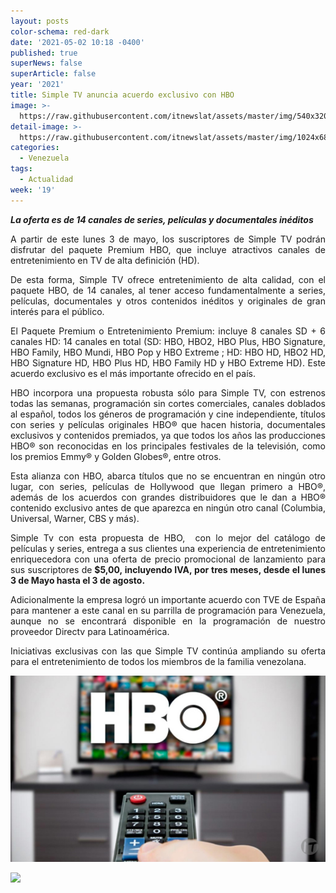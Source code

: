 ```yaml
---
layout: posts
color-schema: red-dark
date: '2021-05-02 10:18 -0400'
published: true
superNews: false
superArticle: false
year: '2021'
title: Simple TV anuncia acuerdo exclusivo con HBO
image: >-
  https://raw.githubusercontent.com/itnewslat/assets/master/img/540x320/HBO-p.jpg
detail-image: >-
  https://raw.githubusercontent.com/itnewslat/assets/master/img/1024x680/HBO-g.jpg
categories:
  - Venezuela
tags:
  - Actualidad
week: '19'
---
```

<p style="text-align: justify;"><strong><em>La oferta es de 14 canales de series, películas y documentales inéditos</em></strong></p>
<p style="text-align: justify;">A partir de este lunes 3 de mayo, los suscriptores de Simple TV podrán disfrutar del paquete Premium HBO, que incluye atractivos canales de entretenimiento en TV de alta definición (HD).</p>
<p style="text-align: justify;">De esta forma, Simple TV ofrece entretenimiento de alta calidad, con el paquete HBO, de 14 canales, al tener acceso fundamentalmente a series, películas, documentales y otros contenidos inéditos y originales de gran interés para el público.</p>
<p style="text-align: justify;">El Paquete Premium o Entretenimiento Premium: incluye 8 canales SD + 6 canales HD: 14 canales en total (SD: HBO, HBO2, HBO Plus, HBO Signature, HBO Family, HBO Mundi, HBO Pop y HBO Extreme ; HD: HBO HD, HBO2 HD, HBO Signature HD, HBO Plus HD, HBO Family HD y HBO Extreme HD). Este acuerdo exclusivo es el más importante ofrecido en el país.</p>
<p style="text-align: justify;">HBO incorpora una propuesta robusta sólo para Simple TV, con estrenos todas las semanas, programación sin cortes comerciales, canales doblados al español, todos los géneros de programación y cine independiente, títulos con series y películas originales HBO® que hacen historia, documentales exclusivos y contenidos premiados, ya que todos los años las producciones HBO® son reconocidas en los principales festivales de la televisión, como los premios Emmy® y Golden Globes®, entre otros.</p>
<p style="text-align: justify;">Esta alianza con HBO, abarca títulos que no se encuentran en ningún otro lugar, con series, películas de Hollywood que llegan primero a HBO®, además de los acuerdos con grandes distribuidores que le dan a HBO® contenido exclusivo antes de que aparezca en ningún otro canal (Columbia, Universal, Warner, CBS y más).</p>
<p style="text-align: justify;">Simple Tv con esta propuesta de HBO,  con lo mejor del catálogo de películas y series, entrega a sus clientes una experiencia de entretenimiento enriquecedora con una oferta de precio promocional de lanzamiento para sus suscriptores de<strong> $5,00, incluyendo IVA, por tres meses, desde el lunes 3 de Mayo hasta el 3 de agosto.</strong></p>
<p style="text-align: justify;">Adicionalmente la empresa logró un importante acuerdo con TVE de España para mantener a este canal en su parrilla de programación para Venezuela, aunque no se encontrará disponible en la programación de nuestro proveedor Directv para Latinoamérica.</p>
<p style="text-align: justify;">Iniciativas exclusivas con las que Simple TV continúa ampliando su oferta para el entretenimiento de todos los miembros de la familia venezolana.</p>

![](https://raw.githubusercontent.com/itnewslat/assets/master/img/540x320/HBO-p.jpg)

<img src="https://tracker.metricool.com/c3po.jpg?hash=56f88a41e39ab42c063cc51676587a04"/>
